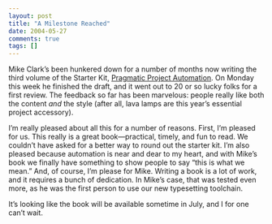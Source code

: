 ```yaml
---
layout: post
title: "A Milestone Reached"
date: 2004-05-27
comments: true
tags: []
---
```


Mike Clark’s been hunkered down for a number of months now writing the
third volume of the Starter Kit, <a
href="http://www.pragmaticprogrammer.com/sk/auto">Pragmatic Project
Automation</a>. On Monday this week he finished the draft, and it went
out to 20 or so lucky folks for a first review. The feedback so far
has been marvelous: people really like both the content _and_ the
style (after all, lava lamps are this year’s essential project
accessory).


I’m really pleased about all this for a number of reasons. First, I’m
pleased for us. This really is a great book—practical, timely, and fun
to read. We couldn’t have asked for a better way to round out the
starter kit. I’m also pleased because automation is near and dear to
my heart, and with Mike’s book we finally have something to show
people to say “this is what we mean.” And, of course, I’m please for
Mike. Writing a book is a lot of work, and it requires a bunch of
dedication. In Mike’s case, that was tested even more, as he was the
first person to use our new typesetting toolchain.


It’s looking like the book will be available sometime in July, and I
for one can’t wait.

